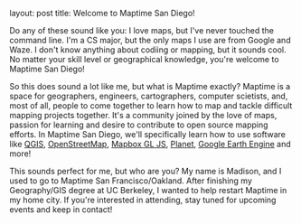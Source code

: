 
layout: post
title: Welcome to Maptime San Diego!


Do any of these sound like you: I love maps, but I've never touched the command line. I'm a CS major, but the only maps I use are from Google and Waze. I don't know anything about codiing or mapping, but it sounds cool. No matter your skill level or geographical knowledge, you're welcome to Maptime San Diego! 

So this does sound a lot like me, but what is Maptime exactly? Maptime is a space for geographers, engineers, cartographers, computer scietists, and, most of all, people to come together to learn how to map and tackle difficult mapping projects together. It's a community joined by the love of maps, passion for learning and desire to contribute to open source mapping efforts. In Maptime San Diego, we'll specifically learn how to use software like [QGIS](http://www.qgis.org/en/site/), [OpenStreetMap](https://www.openstreetmap.org/), [Mapbox GL JS](https://www.mapbox.com/), [Planet](https://www.planet.com/), [Google Earth Engine](https://earthengine.google.com/) and more!

This sounds perfect for me, but who are you? My name is Madison, and I used to go to Maptime San Francisco/Oakland. After finishing my Geography/GIS degree at UC Berkeley, I wanted to help restart Maptime in my home city. If you're interested in attending, stay tuned for upcoming events and keep in contact!
